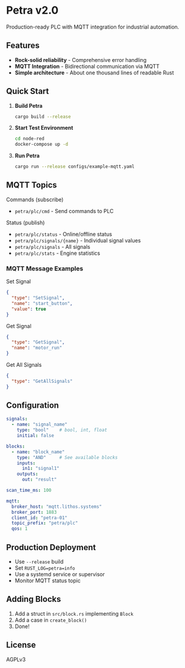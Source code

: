 # Petra v2.0

Production-ready PLC with MQTT integration for industrial automation.

## Features

- **Rock-solid reliability** - Comprehensive error handling
- **MQTT Integration** - Bidirectional communication via MQTT
- **Simple architecture** - About one thousand lines of readable Rust

## Quick Start

1. **Build Petra**
   ```bash
   cargo build --release
   ```
2. **Start Test Environment**
   ```bash
   cd node-red
   docker-compose up -d
   ```
3. **Run Petra**
   ```bash
   cargo run --release configs/example-mqtt.yaml
   ```

## MQTT Topics

Commands (subscribe)
- `petra/plc/cmd` - Send commands to PLC

Status (publish)
- `petra/plc/status` - Online/offline status
- `petra/plc/signals/{name}` - Individual signal values
- `petra/plc/signals` - All signals
- `petra/plc/stats` - Engine statistics

### MQTT Message Examples

Set Signal
```json
{
  "type": "SetSignal",
  "name": "start_button",
  "value": true
}
```

Get Signal
```json
{
  "type": "GetSignal",
  "name": "motor_run"
}
```

Get All Signals
```json
{
  "type": "GetAllSignals"
}
```

## Configuration

```yaml
signals:
  - name: "signal_name"
    type: "bool"    # bool, int, float
    initial: false

blocks:
  - name: "block_name"
    type: "AND"     # See available blocks
    inputs:
      in1: "signal1"
    outputs:
      out: "result"

scan_time_ms: 100

mqtt:
  broker_host: "mqtt.lithos.systems"
  broker_port: 1883
  client_id: "petra-01"
  topic_prefix: "petra/plc"
  qos: 1
```

## Production Deployment

- Use `--release` build
- Set `RUST_LOG=petra=info`
- Use a systemd service or supervisor
- Monitor MQTT status topic

## Adding Blocks

1. Add a struct in `src/block.rs` implementing `Block`
2. Add a case in `create_block()`
3. Done!

## License

AGPLv3
